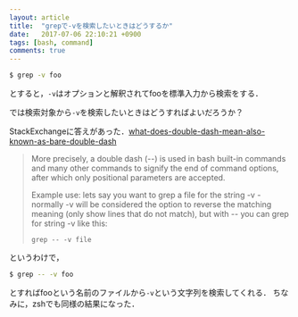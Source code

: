 ```yaml
---
layout: article
title:  "grepで-vを検索したいときはどうするか"
date:   2017-07-06 22:10:21 +0900
tags: [bash, command]
comments: true
---
```


```sh
$ grep -v foo
```

とすると，`-v`はオプションと解釈されてfooを標準入力から検索をする．

では検索対象から`-v`を検索したいときはどうすればよいだろうか？

StackExchangeに答えがあった．[what-does-double-dash-mean-also-known-as-bare-double-dash](https://unix.stackexchange.com/questions/11376/what-does-double-dash-mean-also-known-as-bare-double-dash)

> More precisely, a double dash (--) is used in bash built-in commands and many other commands to signify the end of command options, after which only positional parameters are accepted.
>
> Example use: lets say you want to grep a file for the string -v - normally -v will be considered the option to reverse the matching meaning (only show lines that do not match), but with -- you can grep for string -v like this:
>
> `grep -- -v file`

というわけで，

```sh
$ grep -- -v foo
```

とすればfooという名前のファイルから`-v`という文字列を検索してくれる．
ちなみに，zshでも同様の結果になった．
